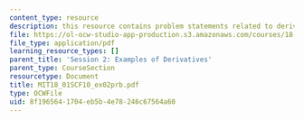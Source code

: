 ```yaml
---
content_type: resource
description: this resource contains problem statements related to derivatives of |x|.
file: https://ol-ocw-studio-app-production.s3.amazonaws.com/courses/18-01sc-single-variable-calculus-fall-2010/8f1965641704eb5b4e78246c67564a60_MIT18_01SCF10_ex02prb.pdf
file_type: application/pdf
learning_resource_types: []
parent_title: 'Session 2: Examples of Derivatives'
parent_type: CourseSection
resourcetype: Document
title: MIT18_01SCF10_ex02prb.pdf
type: OCWFile
uid: 8f196564-1704-eb5b-4e78-246c67564a60
---
```

